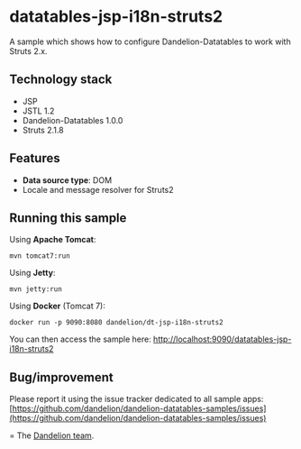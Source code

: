 datatables-jsp-i18n-struts2
=================================================================

A sample which shows how to configure Dandelion-Datatables to work with Struts 2.x.

## Technology stack

 - JSP 
 - JSTL 1.2
 - Dandelion-Datatables 1.0.0
 - Struts 2.1.8

## Features
		
 - __Data source type__: DOM
 - Locale and message resolver for Struts2

## Running this sample

Using __Apache Tomcat__:

    mvn tomcat7:run

Using __Jetty__:

    mvn jetty:run

Using __Docker__ (Tomcat 7):

    docker run -p 9090:8080 dandelion/dt-jsp-i18n-struts2

You can then access the sample here: [http://localhost:9090/datatables-jsp-i18n-struts2](http://localhost:9090/datatables-jsp-i18n-struts2)

## Bug/improvement

Please report it using the issue tracker dedicated to all sample apps: [https://github.com/dandelion/dandelion-datatables-samples/issues](https://github.com/dandelion/dandelion-datatables-samples/issues)

=
The [Dandelion team](http://dandelion.github.io/team/).